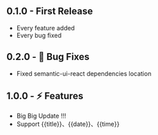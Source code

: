 ## 0.1.0 - First Release
* Every feature added
* Every bug fixed

## 0.2.0 - 🐞 Bug Fixes
* Fixed semantic-ui-react dependencies location

## 1.0.0 - ⚡ Features

* Big Big Update !!!
* Support {{title}}、{{date}}、{{time}}
